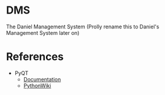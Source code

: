 # DMS
The Daniel Management System (Prolly rename this to Daniel's Management System later on)


# References
* PyQT
    * [Documentation](https://doc.qt.io/qtforpython-6/)
    * [PythonWiki](https://wiki.python.org/moin/PyQt)